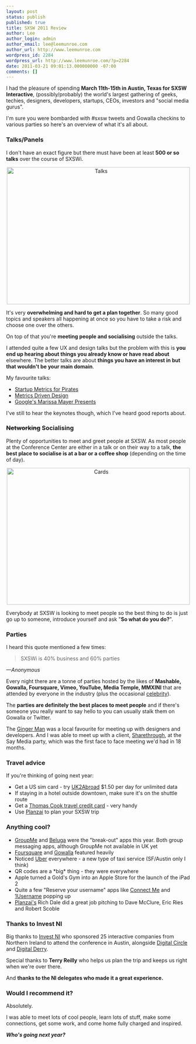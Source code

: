 ```yaml
---
layout: post
status: publish
published: true
title: SXSW 2011 Review
author: Lee
author_login: admin
author_email: lee@leemunroe.com
author_url: http://www.leemunroe.com
wordpress_id: 2284
wordpress_url: http://www.leemunroe.com/?p=2284
date: 2011-03-21 09:01:13.000000000 -07:00
comments: []
---
```

I had the pleasure of spending <strong>March 11th-15th in Austin, Texas for SXSW Interactive</strong>, (possibly/probably) the world's largest gathering of geeks, techies, designers, developers, startups, CEOs, investors and "social media gurus".

I'm sure you were bombarded with #sxsw tweets and Gowalla checkins to various parties so here's an overview of what it's all about.

<!--more-->

<h3>Talks/Panels</h3>
I don't have an exact figure but there must have been at least <strong>500 or so talks</strong> over the course of SXSWi.
<p style="text-align: center;"><img class="alignnone size-full wp-image-2292" title="talk" src="http://www.leemunroe.com/wp-content/uploads/talk.jpg" alt="Talks" width="500" height="374" /></p>
It's very <strong>overwhelming and hard to get a plan together</strong>. So many good topics and speakers all happening at once so you have to take a risk and choose one over the others.

On top of that you're <strong>meeting people and socialising</strong> outside the talks.

I attended quite a few UX and design talks but the problem with this is <strong>you end up hearing about things you already know or have read about</strong> elsewhere. The better talks are about <strong>things you have an interest in but that wouldn't be your main domain</strong>.

My favourite talks:
<ul>
	<li><a href="http://www.slideshare.net/dmc500hats/startup-metrics-4-pirates-20-march-2011-sxsw">Startup Metrics for Pirates</a></li>
	<li><a href="http://www.slideshare.net/bokardo/metricsdriven-design-4317168">Metrics Driven Design</a></li>
	<li><a href="http://www.youtube.com/watch?v=TIwzbZq5uyY">Google's Marissa Mayer Presents</a></li>
</ul>
I've still to hear the keynotes though, which I've heard good reports about.
<h3><del>Networking</del> Socialising</h3>
Plenty of opportunities to meet and greet people at SXSW. As most people at the Conference Center are either in a talk or on their way to a talk, <strong>the best place to socialise is at a bar or a coffee shop</strong> (depending on the time of day).
<p style="text-align: center;"><img class="alignnone size-full wp-image-2291" title="cards" src="http://www.leemunroe.com/wp-content/uploads/cards.jpg" alt="Cards" width="500" height="373" /></p>
Everybody at SXSW is looking to meet people so the best thing to do is just go up to someone, introduce yourself and ask "<strong>So what do you do?</strong>".
<h3>Parties</h3>
I heard this quote mentioned a few times:
<blockquote>SXSWi is 40% business and 60% parties</blockquote>
<em>—Anonymous</em>

Every night there are a tonne of parties hosted by the likes of <strong>Mashable, Gowalla, Foursquare, Vimeo, YouTube, Media Temple, MMXINI</strong> that are attended by everyone in the industry (plus the occasional <a href="http://twitter.com/#!/aplusk/status/46792237379616768">celebrity</a>).

The <strong>parties are definitely the best places to meet people</strong> and if there's someone you really want to say hello to you can usually stalk them on Gowalla or Twitter.

The <a href="http://gowalla.com/spots/9225">Ginger Man</a> was a local favourite for meeting up with designers and developers. And I was able to meet up with a client, <a href="http://sharethrough.com/">Sharethrough</a>, at the Say Media party, which was the first face to face meeting we'd had in 18 months.
<h3>Travel advice</h3>
If you're thinking of going next year:
<ul>
	<li>Get a US sim card - try <a href="http://www.uk2abroad.com/default.aspx">UK2Abroad</a> $1.50 per day for unlimited data</li>
	<li>If staying in a hotel outside downtown, make sure it's on the shuttle route</li>
	<li>Get a <a href="http://www.thomascook.com/money/thomas-cook-credit-card/">Thomas Cook travel credit card</a> - very handy</li>
	<li>Use <a href="http://planzai.com/">Planzai</a> to plan your SXSW trip</li>
</ul>
<h3>Anything cool?</h3>
<ul>
	<li><a href="http://groupme.com/">GroupMe</a> and <a href="http://itunes.apple.com/us/app/beluga/id396989400?mt=8">Beluga</a> were the "break-out" apps this year. Both group messaging apps, although GroupMe not available in UK yet</li>
	<li><a href="http://foursquare.com/">Foursquare</a> and <a href="http://gowalla.com/">Gowalla</a> featured heavily</li>
	<li>Noticed <a href="http://www.uber.com/">Uber</a> everywhere - a new type of taxi service (SF/Austin only I think)</li>
	<li>QR codes are a *big* thing - they were everywhere</li>
	<li>Apple turned a Gold's Gym into an Apple Store for the launch of the iPad 2</li>
	<li>Quite a few "Reserve your username" apps like <a href="http://connect.me/">Connect Me</a> and <a href="http://1user.name">1Username</a> popping up</li>
	<li><a href="http://planzai.com/">Planzai's</a> Rich Dale did a great job pitching to Dave McClure, Eric Ries and Robert Scoble</li>
</ul>
<h3>Thanks to Invest NI</h3>
Big thanks to <a href="http://www.investni.gov.uk/">Invest NI</a> who sponsored 25 interactive companies from Northern Ireland to attend the conference in Austin, alongside <a href="http://digitalcircle.org/">Digital Circle</a> and <a href="http://digitalderry.org/">Digital Derry</a>.

Special thanks to <strong>Terry Reilly</strong> who helps us plan the trip and keeps us right when we're over there.

And <strong>thanks to the NI delegates who made it a great experience. </strong>
<h3>Would I recommend it?</h3>
Absolutely.

I was able to meet lots of cool people, learn lots of stuff, make some connections, get some work, and come home fully charged and inspired.

<strong><em>Who's going next year?</em></strong>
